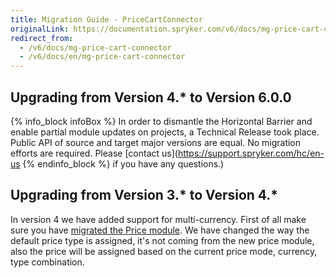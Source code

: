 ```yaml
---
title: Migration Guide - PriceCartConnector
originalLink: https://documentation.spryker.com/v6/docs/mg-price-cart-connector
redirect_from:
  - /v6/docs/mg-price-cart-connector
  - /v6/docs/en/mg-price-cart-connector
---
```


## Upgrading from Version 4.* to Version 6.0.0

{% info_block infoBox %}
In order to dismantle the Horizontal Barrier and enable partial module updates on projects, a Technical Release took place. Public API of source and target major versions are equal. No migration efforts are required. Please [contact us](https://support.spryker.com/hc/en-us
{% endinfo_block %} if you have any questions.)

## Upgrading from Version 3.* to Version 4.*
In version 4 we have added support for multi-currency. First of all make sure you have [migrated the Price module](/docs/scos/dev/migration-and-integration/202001.0/module-migration-guides/migration-guide-price.html). 
We have changed the way the default price type is assigned, it's not coming from the new price module, also the price will be assigned based on the current price mode, currency, type combination. 

<!-- Last review date: Nov 23, 2017 by Aurimas Ličkus -->
